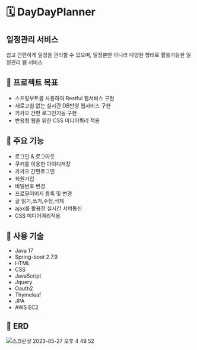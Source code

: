 # 🗓 DayDayPlanner

## 일정관리 서비스
쉽고 간편하게 일정을 관리할 수 있으며, 일정뿐만 아니라 다양한 형태로 활용가능한 일정관리 웹 서비스

## 📌 프로젝트 목표

- 스프링부트를 사용하여 Restful 웹서비스 구현
- 새로고침 없는 실시간 DB반영 웹서비스 구현
- 카카오 간편 로그인기능 구현
- 반응형 웹을 위한 CSS 미디어쿼리 적용


## 📌 주요 기능
- 로그인 & 로그아웃
- 쿠키를 이용한 아이디저장
- 카카오 간편로그인
- 회원가입
- 비밀번호 변경
- 프로필이미지 등록 및 변경
- 글 읽기,쓰기,수정,삭제
- ajax를 활용한 실시간 서버통신
- CSS 미디어쿼리적용

## 📌 사용 기술
- Java 17
- Spring-boot 2.7.9
- HTML
- CSS
- JavaScript
- Jquery
- Oauth2
- Thymeleaf
- JPA
- AWS EC2

## 📌 ERD
![스크린샷 2023-05-27 오후 4 49 52](https://github.com/dpfmaptm1534/DayDayPlanner/assets/75537734/7791bbdc-2c0f-46ee-8e4d-815f4ce8afea)
